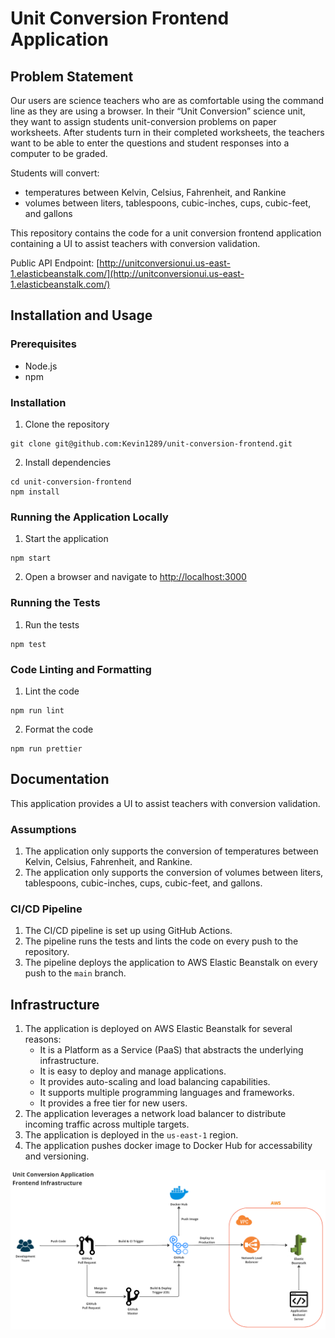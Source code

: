 # Unit Conversion Frontend Application

## Problem Statement

Our users are science teachers who are as comfortable using the command line as they are using a browser. In their “Unit Conversion” science unit, they want to assign students unit-conversion problems on paper worksheets. After students turn in their completed worksheets, the teachers want to be able to enter the questions and student responses into a computer to be graded.

Students will convert:

- temperatures between Kelvin, Celsius, Fahrenheit, and Rankine
- volumes between liters, tablespoons, cubic-inches, cups, cubic-feet, and gallons

This repository contains the code for a unit conversion frontend application containing a UI to assist teachers with conversion validation.

Public API Endpoint: [http://unitconversionui.us-east-1.elasticbeanstalk.com/](http://unitconversionui.us-east-1.elasticbeanstalk.com/)

## Installation and Usage

### Prerequisites

- Node.js
- npm

### Installation

1. Clone the repository

```
git clone git@github.com:Kevin1289/unit-conversion-frontend.git
```

2. Install dependencies

```
cd unit-conversion-frontend
npm install
```

### Running the Application Locally

1. Start the application

```
npm start
```

2. Open a browser and navigate to [http://localhost:3000](http://localhost:3000)

### Running the Tests

1. Run the tests

```
npm test
```

### Code Linting and Formatting

1. Lint the code

```
npm run lint
```

2. Format the code

```
npm run prettier
```

## Documentation

This application provides a UI to assist teachers with conversion validation.

### Assumptions

1. The application only supports the conversion of temperatures between Kelvin, Celsius, Fahrenheit, and Rankine.
2. The application only supports the conversion of volumes between liters, tablespoons, cubic-inches, cups, cubic-feet, and gallons.

### CI/CD Pipeline

1. The CI/CD pipeline is set up using GitHub Actions.
2. The pipeline runs the tests and lints the code on every push to the repository.
3. The pipeline deploys the application to AWS Elastic Beanstalk on every push to the `main` branch.

## Infrastructure

1. The application is deployed on AWS Elastic Beanstalk for several reasons:
   - It is a Platform as a Service (PaaS) that abstracts the underlying infrastructure.
   - It is easy to deploy and manage applications.
   - It provides auto-scaling and load balancing capabilities.
   - It supports multiple programming languages and frameworks.
   - It provides a free tier for new users.
2. The application leverages a network load balancer to distribute incoming traffic across multiple targets.
3. The application is deployed in the `us-east-1` region.
4. The application pushes docker image to Docker Hub for accessability and versioning.

![Frontend Infrastructure](assets/frontend_infrastructure.png)
